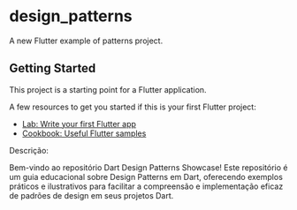 # design_patterns

A new Flutter example of patterns project.

## Getting Started

This project is a starting point for a Flutter application.

A few resources to get you started if this is your first Flutter project:

- [Lab: Write your first Flutter app](https://docs.flutter.dev/get-started/codelab)
- [Cookbook: Useful Flutter samples](https://docs.flutter.dev/cookbook)

Descrição:

Bem-vindo ao repositório Dart Design Patterns Showcase! Este repositório é um guia educacional sobre Design Patterns em Dart, oferecendo exemplos práticos e ilustrativos para facilitar a compreensão e implementação eficaz de padrões de design em seus projetos Dart.